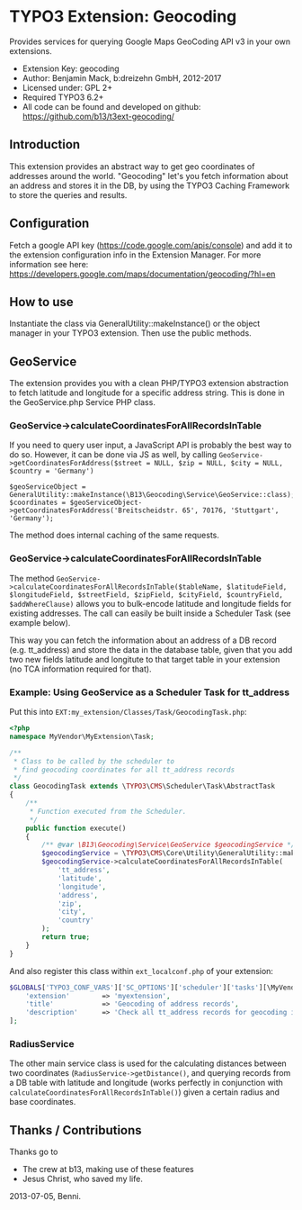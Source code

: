 # TYPO3 Extension: Geocoding

Provides services for querying Google Maps GeoCoding API v3 in your own extensions.

* Extension Key: geocoding
* Author: Benjamin Mack, b:dreizehn GmbH, 2012-2017
* Licensed under: GPL 2+
* Required TYPO3 6.2+
* All code can be found and developed on github: https://github.com/b13/t3ext-geocoding/

## Introduction
This extension provides an abstract way to get geo coordinates of addresses around the world. "Geocoding" let's you fetch information about an address and stores it in the DB, by using the TYPO3 Caching Framework to store the queries and results.

## Configuration
Fetch a google API key (https://code.google.com/apis/console) and add it to the extension configuration info in the Extension Manager. For more information see here: https://developers.google.com/maps/documentation/geocoding/?hl=en

## How to use
Instantiate the class via GeneralUtility::makeInstance() or the object manager in your TYPO3 extension. Then use the public methods.

## GeoService
The extension provides you with a clean PHP/TYPO3 extension abstraction to fetch latitude and longitude for a specific address string. This is done in the GeoService.php Service PHP class.

### GeoService->calculateCoordinatesForAllRecordsInTable

If you need to query user input, a JavaScript API is probably the best way to do so. However, it can be done via JS as well, by calling `GeoService->getCoordinatesForAddress($street = NULL, $zip = NULL, $city = NULL, $country = 'Germany')`

	$geoServiceObject = GeneralUtility::makeInstance(\B13\Geocoding\Service\GeoService::class);
	$coordinates = $geoServiceObject->getCoordinatesForAddress('Breitscheidstr. 65', 70176, 'Stuttgart', 'Germany');

The method does internal caching of the same requests.

### GeoService->calculateCoordinatesForAllRecordsInTable

The method `GeoService->calculateCoordinatesForAllRecordsInTable($tableName, $latitudeField, $longitudeField, $streetField, $zipField, $cityField, $countryField, $addWhereClause)` allows you to bulk-encode latitude and longitude fields for existing addresses. The call can easily be built inside a Scheduler Task (see example below).

This way you can fetch the information about an address of a DB record (e.g. tt_address) and store the data in the database table, given that you add two new fields latitude and longitute to that target table in your extension (no TCA information required for that).

### Example: Using GeoService as a Scheduler Task for tt_address

Put this into `EXT:my_extension/Classes/Task/GeocodingTask.php`:

```php
<?php
namespace MyVendor\MyExtension\Task;

/**
 * Class to be called by the scheduler to
 * find geocoding coordinates for all tt_address records
 */
class GeocodingTask extends \TYPO3\CMS\Scheduler\Task\AbstractTask
{
    /**
     * Function executed from the Scheduler.
     */
    public function execute()
    {
        /** @var \B13\Geocoding\Service\GeoService $geocodingService */
        $geocodingService = \TYPO3\CMS\Core\Utility\GeneralUtility::makeInstance(\B13\Geocoding\Service\GeoService::class);
        $geocodingService->calculateCoordinatesForAllRecordsInTable(
            'tt_address',
            'latitude',
            'longitude',
            'address',
            'zip',
            'city',
            'country'
        );
        return true;
    }
}
```

And also register this class within `ext_localconf.php` of your extension:

```php
$GLOBALS['TYPO3_CONF_VARS']['SC_OPTIONS']['scheduler']['tasks'][\MyVendor\MyExtension\Task\GeocodingTask::class] = [
    'extension'        => 'myextension',
    'title'            => 'Geocoding of address records',
    'description'      => 'Check all tt_address records for geocoding information and write them into the fields'
];
```

### RadiusService
The other main service class is used for the calculating distances between two coordinates (`RadiusService->getDistance()`, and querying records from a DB table with latitude and longitude (works perfectly in conjunction with `calculateCoordinatesForAllRecordsInTable()`) given a certain radius and base coordinates.


## Thanks / Contributions

Thanks go to

* The crew at b13, making use of these features
* Jesus Christ, who saved my life.

2013-07-05, Benni.
